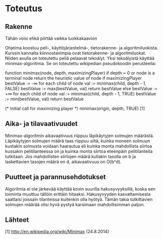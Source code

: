 Toteutus
========

Rakenne
-------

Tähän voisi ehkä piirtää vaikka luokkakaavion

Ohjelma koostuu peli-, käyttöjärjestelmä-, tietorakenne- ja algoritmiluokista. Kurssin kannalta kiinnostavimpia ovat tietorakenne- ja algoritmiluokat. Niiden avulla on toteutettu peliä pelaavat tekoälyt. Yksi tekoälyistä käyttää minimax-algoritmia. Se on toteutettu wikipedian pseudokoodin perusteella:

function minimax(node, depth, maximizingPlayer)
    if depth = 0 or node is a terminal node
        return the heuristic value of node
    if maximizingPlayer
        bestValue := -∞
        for each child of node
            val := minimax(child, depth - 1, FALSE)
            bestValue := max(bestValue, val)
        return bestValue
    else
        bestValue := +∞
        for each child of node
            val := minimax(child, depth - 1, TRUE)
            bestValue := min(bestValue, val)
        return bestValue

(* Initial call for maximizing player *)
minimax(origin, depth, TRUE) [1]


Aika- ja tilavaativuudet
------------------------

Minimax-algoritmin aikavaativuus riippuu läpikäytyjen solmujen määrästä. Läpikäytyjen solmujen määrä taas riippuu siitä, kuinka moneen solmuun kustakin solmusta voidaan haarautua eli kuinka monta mahdollista siirtoa kussakin pelitilanteessa on ja kuinka monta siirtoa eteenpäin pelitilanteita tutkitaan. Jos mahdollisten siirtojen määrä kullakin tasolla on b ja laskettavien tasojen määrä on d, aikavaativuus on O(b^d).


Puutteet ja parannusehdotukset
------------------------------

Algoritmia ei ole järkevää käyttää kovin suurilla hakusyvyyksillä, koska sen toiminta muuttuu tällöin erittäin hitaaksi. Hakusyvyyden kasvattamisesta saattaisi joissain tilanteissa kuitenkin olla hyötyä. Tämän takia tutkittavien solmujen määrää olisi hyvä pystyä karsimaan mahdollisimman paljon.


Lähteet
-------

[1] http://en.wikipedia.org/wiki/Minimax (24.8.2014)


